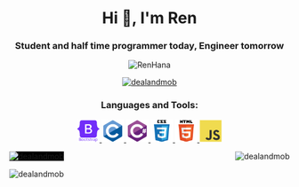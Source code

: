 <h1 align="center">Hi 👋, I'm Ren</h1>
<h3 align="center">Student and half time programmer today, Engineer tomorrow</h3>

<p align="center"> <img src="https://komarev.com/ghpvc/?username=RenHanamura&color=blueviolet&style=flat-square" alt="RenHana" /> </p>

<p align="center"> <a href="https://github.com/ryo-ma/github-profile-trophy"><img src="https://github-profile-trophy.vercel.app/?username=dealandmob&theme=onestar" alt="dealandmob" /></a> </p>



<p align="left">
</p>

<h3 align="center">Languages and Tools:</h3>
<p align="center""> <a href="https://getbootstrap.com" target="_blank" rel="noreferrer"> <img src="https://raw.githubusercontent.com/devicons/devicon/master/icons/bootstrap/bootstrap-plain-wordmark.svg" alt="bootstrap" width="40" height="40"/> </a> <a href="https://www.cprogramming.com/" target="_blank" rel="noreferrer"> <img src="https://raw.githubusercontent.com/devicons/devicon/master/icons/c/c-original.svg" alt="c" width="40" height="40"/> </a> <a href="https://www.w3schools.com/cs/" target="_blank" rel="noreferrer"> <img src="https://raw.githubusercontent.com/devicons/devicon/master/icons/csharp/csharp-original.svg" alt="csharp" width="40" height="40"/> </a> <a href="https://www.w3schools.com/css/" target="_blank" rel="noreferrer"> <img src="https://raw.githubusercontent.com/devicons/devicon/master/icons/css3/css3-original-wordmark.svg" alt="css3" width="40" height="40"/> </a> <a href="https://www.w3.org/html/" target="_blank" rel="noreferrer"> <img src="https://raw.githubusercontent.com/devicons/devicon/master/icons/html5/html5-original-wordmark.svg" alt="html5" width="40" height="40"/> </a> <a href="https://developer.mozilla.org/en-US/docs/Web/JavaScript" target="_blank" rel="noreferrer"> <img src="https://raw.githubusercontent.com/devicons/devicon/master/icons/javascript/javascript-original.svg" alt="javascript" width="40" height="40"/> </a> </p>


 <p><img align="left" src="https://github-readme-stats.vercel.app/api/top-langs?username=dealandmob&show_icons=true&theme=midnight-purple&locale=en&layout=compact" alt="dealandmob" style="background-color: black;" /></p>

<p>&nbsp;<img align="right" src="https://github-readme-stats.vercel.app/api?username=dealandmob&show_icons=true&theme=midnight-purple&locale=en" alt="dealandmob" /></p>

<p><img align="center" src="https://github-readme-streak-stats.herokuapp.com/?user=dealandmob&&theme=midnight-purple" style="border-top = 10px;" alt="dealandmob" /></p>
